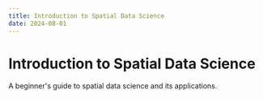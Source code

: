 ```yaml
---
title: Introduction to Spatial Data Science
date: 2024-08-01
---
```


# Introduction to Spatial Data Science

A beginner's guide to spatial data science and its applications.
